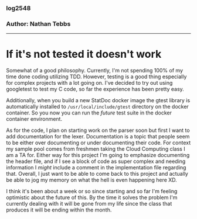 ### log2548
### Author: Nathan Tebbs

---

# If it's not tested it doesn't work

Somewhat of a good philosophy. Currently, I'm not spending 100% of my time done coding
utilizing TDD. However, testing is a good thing especially for complex projects with a lot
going on. I've decided to try out using googletest to test my C code, so far the
experience has been pretty easy.

Additionally, when you build a new StatDoc docker image the gtest library is automatically
installed to ```/usr/local/include/gtest``` directory on the docker container. So you now
you can run the *future* test suite in the docker container environment.

As for the code, I plan on starting work on the parser soon but first I want to add
documentation for the lexer. Documentation is a topic that people seem to be either over
documenting or under documenting their code. For context my sample pool comes from
freshmen taking the Cloud Computing class I am a TA for. Either way for this project I'm
going to emphasize documenting the header file, and if I see a block of code as super
complex and needing information I *might* include a comment in the implementation file
regarding that. Overall, I just want to be able to come back to this project and
actually be able to jog my memory on what the hell is even happening here XD.

I think it's been about a week or so since starting and so far I'm feeling optimistic
about the future of this. By the time it solves the problem I'm currently dealing with
it will be gone from my life since the class that produces it will be ending within the
month.

